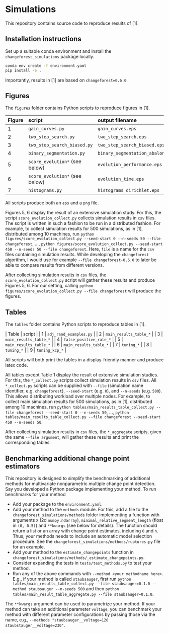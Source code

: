 # Simulations

This repository contains source code to reproduce results of [1].

## Installation instructions

Set up a suitable conda environment and install the `changeforest_simulations` package locally.

```bash
conda env create -f environment.yaml
pip install -e .
```

Importantly, results in [1] are based on `changeforest=0.6.0`.

## Figures

The `figures` folder contains Python scripts to reproduce figures in [1].

| Figure | script | output filename |
| :--- | :--- | :---| 
| 1 | `gain_curves.py` | `gain_curves.eps` |
| 2 | `two_step_search.py` | `two_step_search.eps` |
| 3 | `two_step_search_biased.py` | `two_step_search_biased.eps` |
| 4 | `binary_segmentation.py` | `binary_segmentation_abalone_0.eps` |
| 5 | `score_evolution*` (see below) | `evolution_performance.eps` |
| 6 | `score_evolution*` (see below) | `evolution_time.eps` |
| 7 | `histograms.py` | `histograms_dirichlet.eps` |

All scripts produce both an `eps` and a `png` file.

Figures 5, 6 display the result of an extensive simulation study.
For this, the script `score_evolution_collect.py` collects simulation results in `csv` files.
The script is written in such a fashion to be run in a distributed fashion.
For example, to collect simulation results for 500 simulations, as in [1], distributed among 10 machines, run `python figures/score_evolution_collect.py --seed-start 0 --n-seeds 50 --file changeforest`, ..., `python figures/score_evolution_collect.py --seed-start 450 --n-seeds 50 --file changeforest`.
Here, `file` is a name for the `csv` files containing simulation results.
While developing the `changeforest` algorithm, I would use for example `--file changeforest-0.6.0` to later be able to compare results from different versions.

After collecting simulation results in `csv` files, the `score_evolution_collect.py` script will gather these results and produce Figures 5, 6.
For our setting, calling `python figures/score_evolution_collect.py --file changeforest` will produce the figures.

## Tables

The `tables` folder contains Python scripts to reproduce tables in [1].

| Table | script |
| 1 | `adj_rand_examples.py` |
| 2 | `main_results_table_*` |
| 3 | `main_results_table_*` |
| 4 | `false_positive_rate_*` |
| 5 | `main_results_table_*` |
| 6 | `main_results_table_*` |
| 7 | `tuning_*` |
| 8 | `tuning_*` |
| 9 | `tuning_kcp_*` |

All scripts will both print the tables in a display-friendly manner and produce latex code.

All tables except Table 1 display the result of extensive simulation studies.
For this, the `*_collect.py` scripts collect simulation results in `csv` files.
All `*_collect.py` scripts can be supplied with `--file` (simulation name identifier, e.g. `changeforest`), `--seed-start` (e.g. `0`), and `--n-seeds` (e.g. `500`).
This allows distributing workload over multiple nodes.
For example, to collect main simulation results for 500 simulations, as in [1], distributed among 10 machines, run
`python tables/main_results_table_collect.py --file changeforest --seed-start 0 --n-seeds 50`, ..., `python tables/main_results_table_collect.py --file changeforest --seed-start 450 --n-seeds 50`.

After collecting simulation results in `csv` files, the `*_aggregate` scripts, given the same `--file argument`, will gather these results and print the corresponding tables.

## Benchmarking additional change point estimators

This repository is designed to simplify the benchmarking of additional methods for multivariate nonparametric multiple change point detection.
Say you developed a Python package implementing your method.
To run benchmarks for your method
 - Add your package to the `environment.yaml`.
 - Add your method to the `methods` module. For this, add a file to the `changeforest_simulations/methods` folder implementing a function with arguments `X` (2d `numpy.ndarray`), `minimal_relative_segment_length` (float in `(0, 0.5)`) and `**kwargs` (see below for details). The function should return a list or an array with change point estimates, including `0` and `n`.
 Thus, your methods needs to include an automatic model selection procedure. See the `changeforest_simulations/methods/ruptures.py` file for an example. 
 - Add your method to the `estimate_changepoints` function in `changeforest_simulations/methods/_estimate_changepoints.py`.
 - Consider expanding the tests in `tests/test_methods.py` to test your method.
 - Run any of the above commands with `--method <your methodname here>`. E.g., if your method is called `staubsauger`, first run `python tables/main_results_table_collect.py --file staubsauger=0.1.0 --method staubsauger --n-seeds 500` and then `python tables/main_result_table_aggregate.py --file staubsauger=0.1.0`.

 The `**kwargs` argument can be used to parametrize your method.
 If your method can take an additional parameter `voltage`, you can benchmark your method with different parameter configurations by passing those via the name, e.g., `--methods "staubsauger__voltage=120 staubstauger__voltage=230"`.